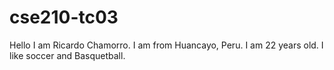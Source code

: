 # cse210-tc03
Hello I am Ricardo Chamorro. I am from Huancayo, Peru. I am 22 years old. I like soccer and Basquetball.